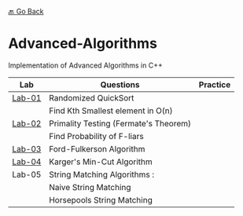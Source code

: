 [🔙 Go Back](https://github.com/Sandip-Kanzariya/5th-Semester)

# Advanced-Algorithms
Implementation of Advanced Algorithms in C++ 

|Lab| Questions|Practice |
|---|---|---|
| [Lab-01](https://github.com/Sandip-Kanzariya/Advanced-Algorithms/tree/advalgo/Labs/Lab01) | Randomized QuickSort| |
| |Find Kth Smallest element in O(n)| |
| [Lab-02](https://github.com/Sandip-Kanzariya/Advanced-Algorithms/tree/advalgo/Labs/Lab02) | Primality Testing (Fermate's Theorem) | |
| | Find Probability of F-liars| |
| [Lab-03](https://github.com/Sandip-Kanzariya/Advanced-Algorithms/tree/advalgo/Labs/Lab03)| Ford-Fulkerson Algorithm | |
| [Lab-04](https://github.com/Sandip-Kanzariya/Advanced-Algorithms/tree/advalgo/Labs/Lab04)| Karger's Min-Cut Algorithm | |
| Lab-05| String Matching Algorithms : | | 
| | Naive String Matching | |
| | Horsepools String Matching | |
